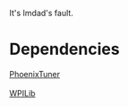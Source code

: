 It's Imdad's fault.

<H1> Dependencies </H1>

<a href="https://github.com/CrossTheRoadElec/Phoenix-Releases/releases/download/v5.30.4.2/CTRE_Phoenix_Framework_v5.30.4.2.exe">PhoenixTuner</a>
<br></br>
<a href="https://github.com/wpilibsuite/allwpilib/releases/download/v2023.4.2/WPILib_Windows-2023.4.2.iso">WPILib</a> 
